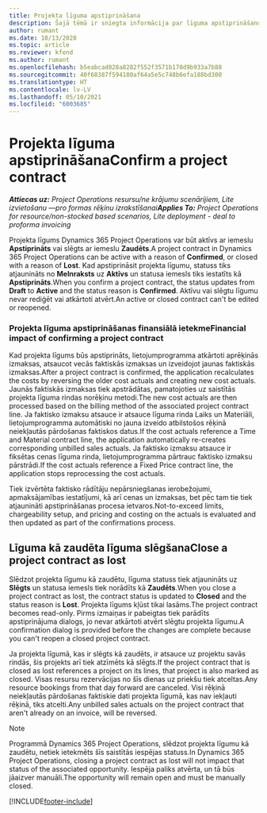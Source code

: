 ```yaml
---
title: Projekta līguma apstiprināšana
description: Šajā tēmā ir sniegta informācija par līguma apstiprināšanu risinājumā Project Operations.
author: rumant
ms.date: 10/13/2020
ms.topic: article
ms.reviewer: kfend
ms.author: rumant
ms.openlocfilehash: b5eabcad028a8282f552f3571b170d9b933a7b88
ms.sourcegitcommit: 40f68387f594180af64a5e5c748b6efa188bd300
ms.translationtype: HT
ms.contentlocale: lv-LV
ms.lasthandoff: 05/10/2021
ms.locfileid: "6003685"
---
```

# <a name="confirm-a-project-contract"></a><span data-ttu-id="ef0f3-103">Projekta līguma apstiprināšana</span><span class="sxs-lookup"><span data-stu-id="ef0f3-103">Confirm a project contract</span></span>

<span data-ttu-id="ef0f3-104">_**Attiecas uz:** Project Operations resursu/ne krājumu scenārijiem, Lite izvietošanu —pro formas rēķinu izrakstīšanai_</span><span class="sxs-lookup"><span data-stu-id="ef0f3-104">_**Applies To:** Project Operations for resource/non-stocked based scenarios, Lite deployment - deal to proforma invoicing_</span></span>

<span data-ttu-id="ef0f3-105">Projekta līgums Dynamics 365 Project Operations var būt aktīvs ar iemeslu **Apstiprināts** vai slēgts ar iemeslu **Zaudēts**.</span><span class="sxs-lookup"><span data-stu-id="ef0f3-105">A project contract in Dynamics 365 Project Operations can be active with a reason of **Confirmed**, or closed with a reason of **Lost**.</span></span> <span data-ttu-id="ef0f3-106">Kad apstiprināsit projekta līgumu, statuss tiks atjaunināts no **Melnraksts** uz **Aktīvs** un statusa iemesls tiks iestatīts kā **Apstiprināts**.</span><span class="sxs-lookup"><span data-stu-id="ef0f3-106">When you confirm a project contract, the status updates from **Draft** to **Active** and the status reason is **Confirmed**.</span></span> <span data-ttu-id="ef0f3-107">Aktīvu vai slēgtu līgumu nevar rediģēt vai atkārtoti atvērt.</span><span class="sxs-lookup"><span data-stu-id="ef0f3-107">An active or closed contract can't be edited or reopened.</span></span> 

### <a name="financial-impact-of-confirming-a-project-contract"></a><span data-ttu-id="ef0f3-108">Projekta līguma apstiprināšanas finansiālā ietekme</span><span class="sxs-lookup"><span data-stu-id="ef0f3-108">Financial impact of confirming a project contract</span></span>

<span data-ttu-id="ef0f3-109">Kad projekta līgums būs apstiprināts, lietojumprogramma atkārtoti aprēķinās izmaksas, atsaucot vecās faktiskās izmaksas un izveidojot jaunas faktiskās izmaksas.</span><span class="sxs-lookup"><span data-stu-id="ef0f3-109">After a project contract is confirmed, the application recalculates the costs by reversing the older cost actuals and creating new cost actuals.</span></span> <span data-ttu-id="ef0f3-110">Jaunās faktiskās izmaksas tiek apstrādātas, pamatojoties uz saistītās projekta līguma rindas norēķinu metodi.</span><span class="sxs-lookup"><span data-stu-id="ef0f3-110">The new cost actuals are then processed based on the billing method of the associated project contract line.</span></span> <span data-ttu-id="ef0f3-111">Ja faktisko izmaksu atsauce ir atsauce līguma rinda Laiks un Materiāli, lietojumprogramma automātiski no jauna izveido atbilstošos rēķinā neiekļautās pārdošanas faktiskos datus.</span><span class="sxs-lookup"><span data-stu-id="ef0f3-111">If the cost actuals reference a Time and Material contract line, the application automatically re-creates corresponding unbilled sales actuals.</span></span> <span data-ttu-id="ef0f3-112">Ja faktisko izmaksu atsauce ir fiksētas cenas līguma rinda, lietojumprogramma pārtrauc faktisko izmaksu pārstrādi.</span><span class="sxs-lookup"><span data-stu-id="ef0f3-112">If the cost actuals reference a Fixed Price contract line, the application stops reprocessing the cost actuals.</span></span>

<span data-ttu-id="ef0f3-113">Tiek izvērtēta faktisko rādītāju nepārsniegšanas ierobežojumi, apmaksājamības iestatījumi, kā arī cenas un izmaksas, bet pēc tam tie tiek atjaunināti apstiprināšanas procesa ietvaros.</span><span class="sxs-lookup"><span data-stu-id="ef0f3-113">Not-to-exceed limits, chargeability setup, and pricing and costing on the actuals is evaluated and then updated as part of the confirmations process.</span></span>

## <a name="close-a-project-contract-as-lost"></a><span data-ttu-id="ef0f3-114">Līguma kā zaudēta līguma slēgšana</span><span class="sxs-lookup"><span data-stu-id="ef0f3-114">Close a project contract as lost</span></span>

<span data-ttu-id="ef0f3-115">Slēdzot projekta līgumu kā zaudētu, līguma statuss tiek atjaunināts uz **Slēgts** un statusa iemesls tiek norādīts kā **Zaudēts**.</span><span class="sxs-lookup"><span data-stu-id="ef0f3-115">When you close a project contract as lost, the contract status is updated to **Closed** and the status reason is **Lost**.</span></span> <span data-ttu-id="ef0f3-116">Projekta līgums kļūst tikai lasāms.</span><span class="sxs-lookup"><span data-stu-id="ef0f3-116">The project contract becomes read-only.</span></span> <span data-ttu-id="ef0f3-117">Pirms izmaiņas ir pabeigtas tiek parādīts apstiprinājuma dialogs, jo nevar atkārtoti atvērt slēgtu projekta līgumu.</span><span class="sxs-lookup"><span data-stu-id="ef0f3-117">A confirmation dialog is provided before the changes are complete because you can't reopen a closed project contract.</span></span>

<span data-ttu-id="ef0f3-118">Ja projekta līgumā, kas ir slēgts kā zaudēts, ir atsauce uz projektu savās rindās, šis projekts arī tiek atzīmēts kā slēgts.</span><span class="sxs-lookup"><span data-stu-id="ef0f3-118">If the project contract that is closed as lost references a project on its lines, that project is also marked as closed.</span></span> <span data-ttu-id="ef0f3-119">Visas resursu rezervācijas no šīs dienas uz priekšu tiek atceltas.</span><span class="sxs-lookup"><span data-stu-id="ef0f3-119">Any resource bookings from that day forward are canceled.</span></span> <span data-ttu-id="ef0f3-120">Visi rēķinā neiekļautās pārdošanas faktiskie dati projekta līgumā, kas nav iekļauti rēķinā, tiks atcelti.</span><span class="sxs-lookup"><span data-stu-id="ef0f3-120">Any unbilled sales actuals on the project contract that aren't already on an invoice, will be reversed.</span></span>

> [!NOTE]
> <span data-ttu-id="ef0f3-121">Programmā Dynamics 365 Project Operations, slēdzot projekta līgumu kā zaudētu, netiek ietekmēts šīs saistītās iespējas statuss.</span><span class="sxs-lookup"><span data-stu-id="ef0f3-121">In Dynamics 365 Project Operations, closing a project contract as lost will not impact that status of the associated opportunity.</span></span> <span data-ttu-id="ef0f3-122">Iespēja paliks atvērta, un tā būs jāaizver manuāli.</span><span class="sxs-lookup"><span data-stu-id="ef0f3-122">The opportunity will remain open and must be manually closed.</span></span>


[!INCLUDE[footer-include](../../includes/footer-banner.md)]